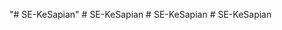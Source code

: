 "# SE-KeSapian" 
#   S E - K e S a p i a n  
 #   S E - K e S a p i a n  
 #   S E - K e S a p i a n  
 